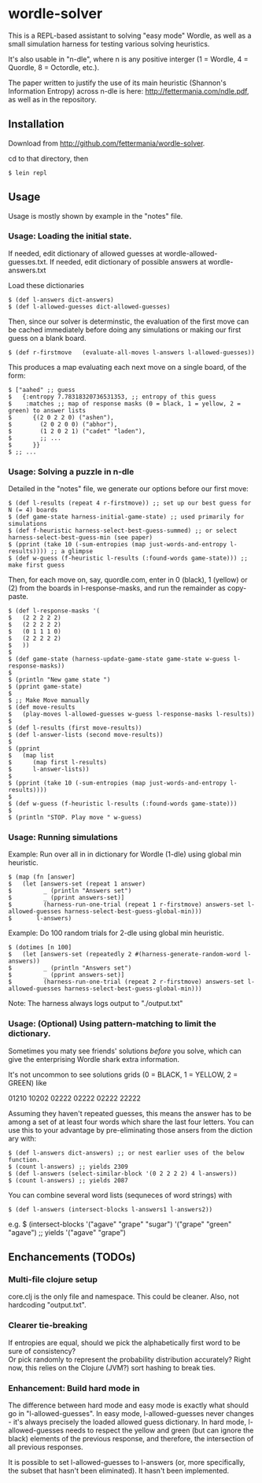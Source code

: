 # wordle-solver

This is a REPL-based assistant to solving "easy mode" Wordle, as well as a small simulation harness for testing various solving heuristics.

It's also usable in "n-dle", where n is any positive interger (1 = Wordle, 4 = Quordle, 8 = Octordle, etc.).

The paper written to justify the use of its main heuristic (Shannon's Information Entropy) across n-dle is here: http://fettermania.com/ndle.pdf, as well as in the repository.

## Installation

Download from http://github.com/fettermania/wordle-solver.

cd to that directory, then 

    $ lein repl

## Usage

Usage is mostly shown by example in the "notes" file.

### Usage: Loading the initial state.

If needed, edit dictionary of allowed guesses at wordle-allowed-guesses.txt.
If needed, edit dictionary of possible answers at wordle-answers.txt

Load these dictionaries

	$ (def l-answers dict-answers)
	$ (def l-allowed-guesses dict-allowed-guesses)

Then, since our solver is determinstic, the evaluation of the first move can be cached immediately before 
doing any simulations or making our first guess on a blank board.

	$ (def r-firstmove   (evaluate-all-moves l-answers l-allowed-guesses)) 

This produces a map evaluating each next move on a single board, of the form:

	$ ["aahed" ;; guess
	$ 	{:entropy 7.78318320736531353, ;; entropy of this guess
	$    :matches ;; map of response masks (0 = black, 1 = yellow, 2 = green) to answer lists
	$      {(2 0 2 2 0) ("ashen"),
	$        (2 0 2 0 0) ("abhor"),
	$        (1 2 0 2 1) ("cadet" "laden"),
	$		 ;; ...
	$ 	   }}
	$ ;; ...


### Usage: Solving a puzzle in n-dle

Detailed in the "notes" file, we generate our options before our first move:

	$ (def l-results (repeat 4 r-firstmove)) ;; set up our best guess for N (= 4) boards
	$ (def game-state harness-initial-game-state) ;; used primarily for simulations
	$ (def f-heuristic harness-select-best-guess-summed) ;; or select harness-select-best-guess-min (see paper)
	$ (pprint (take 10 (-sum-entropies (map just-words-and-entropy l-results)))) ;; a glimpse
	$ (def w-guess (f-heuristic l-results (:found-words game-state))) ;; make first guess

Then, for each move on, say, quordle.com, enter in 0 (black), 1 (yellow) or (2) from the boards
in l-response-masks, and run the remainder as copy-paste.

	$ (def l-response-masks '(
	$   (2 2 2 2 2) 
	$   (2 2 2 2 2) 
	$   (0 1 1 1 0) 
	$   (2 2 2 2 2) 
	$   ))
	$ 
	$ (def game-state (harness-update-game-state game-state w-guess l-response-masks))
	$ 
	$ (println "New game state ")
	$ (pprint game-state)
	$ 
	$ ;; Make Move manually
	$ (def move-results
	$   (play-moves l-allowed-guesses w-guess l-response-masks l-results))
	$ 
	$ (def l-results (first move-results))
	$ (def l-answer-lists (second move-results))
	$ 
	$ (pprint
	$   (map list
	$      (map first l-results)
	$      l-answer-lists))
	$ 
	$ (pprint (take 10 (-sum-entropies (map just-words-and-entropy l-results))))
	$ 
	$ (def w-guess (f-heuristic l-results (:found-words game-state)))
	$ 
	$ (println "STOP. Play move " w-guess)


### Usage: Running simulations

Example: Run over all in in dictionary for Wordle (1-dle) using global min heuristic.

	$ (map (fn [answer] 
	$   (let [answers-set (repeat 1 answer)
	$         _ (println "Answers set")
	$         _ (pprint answers-set)]
	$         (harness-run-one-trial (repeat 1 r-firstmove) answers-set l-allowed-guesses harness-select-best-guess-global-min)))
	$       l-answers)


Example: Do 100 random trials for 2-dle using global min heuristic.

	$ (dotimes [n 100]
	$   (let [answers-set (repeatedly 2 #(harness-generate-random-word l-answers))
	$         _ (println "Answers set")
	$         _ (pprint answers-set)]
	$         (harness-run-one-trial (repeat 2 r-firstmove) answers-set l-allowed-guesses harness-select-best-guess-global-min)))

Note: The harness always logs output to "./output.txt"

### Usage: (Optional) Using pattern-matching to limit the dictionary.

Sometimes you maty see friends' solutions *before* you solve, which can give the enterprising Wordle shark extra information.

It's not uncommon to see solutions grids (0 = BLACK, 1 = YELLOW, 2 = GREEN) like 

01210
10202
02222
02222
02222
22222

Assuming they haven't repeated guesses, this means the answer has to be among a set of at least four words which share the last four letters.  You can use this to your advantage by pre-eliminating those ansers from the diction ary with:

	$ (def l-answers dict-answers) ;; or nest earlier uses of the below function.
	$ (count l-answers) ;; yields 2309
	$ (def l-answers (select-similar-block '(0 2 2 2 2) 4 l-answers))
	$ (count l-answers) ;; yields 2087

You can combine several word lists (sequneces of word strings) with

	$ (def l-answers (intersect-blocks l-answers1 l-answers2))

e.g. 
	$ (intersect-blocks '("agave" "grape" "sugar") '("grape" "green" "agave") ;; yields '("agave" "grape")

## Enchancements (TODOs)

### Multi-file clojure setup

core.clj is the only file and namespace.  This could be cleaner.  Also, not hardcoding "output.txt".

### Clearer tie-breaking

If entropies are equal, should we pick the alphabetically first word to be sure of consistency?  
Or pick randomly to represent the probability distribution accurately?
Right now, this relies on the Clojure (JVM?) sort hashing to break ties.

### Enhancement: Build hard mode in

The difference between hard mode and easy mode is exactly what should go in "l-allowed-guesses".
In easy mode, l-allowed-guesses never changes - it's always precisely the loaded allowed guess dictionary.
In hard mode, l-allowed-guesses needs to respect the yellow and green (but can ignore the black) elements of the previous response, and therefore, the intersection of all previous responses.  

It is possible to set l-allowed-guesses to l-answers (or, more specifically, the subset that hasn't been eliminated).  It hasn't been implemented.

